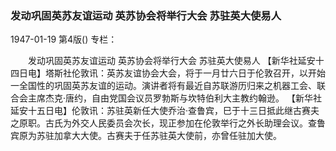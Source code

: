 ### 发动巩固英苏友谊运动  英苏协会将举行大会  苏驻英大使易人

1947-01-19
第4版()
专栏：

　　发动巩固英苏友谊运动
    英苏协会将举行大会
    苏驻英大使易人
    【新华社延安十四日电】塔斯社伦敦讯：英苏友谊协会大会，将于一月廿六日于伦敦召开，以开始一全国性的巩固英苏友谊的运动。演讲者将有最近自苏联游历归来之机器工会、联合会主席杰克·唐约，自由党国会议员罗勃斯与坎特伯利大主教约翰逊。
    【新华社延安十五日电】伦敦讯：苏驻英新任大使乔治·查鲁宾，巳于十三日抵此继古赛夫之原职。古氏为外交人民委员会次长，现正参加在伦敦举行之外长助理会议。查鲁宾原为苏驻加拿大大使。古赛夫于任苏驻英大使前，亦曾任驻加大使。
